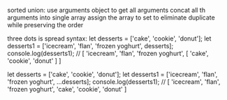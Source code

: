 sorted union:
  use arguments object to get all arguments
  concat all th arguments into single array
  assign the array to set to eliminate duplicate while preserving the order

three dots is spread syntax:
  let desserts = ['cake', 'cookie', 'donut'];
  let desserts1 = ['icecream', 'flan', 'frozen yoghurt', desserts];
  console.log(desserts1); // [ 'icecream', 'flan', 'frozen yoghurt', [ 'cake', 'cookie', 'donut' ] ]



  let desserts = ['cake', 'cookie', 'donut'];
  let desserts1 = ['icecream', 'flan', 'frozen yoghurt', ...desserts];
  console.log(desserts1); // [ 'icecream', 'flan', 'frozen yoghurt', 'cake', 'cookie', 'donut' ]